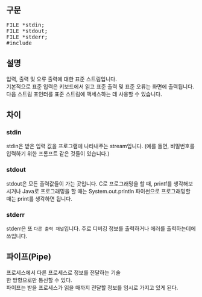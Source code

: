 ## 구문 ##
<pre>
FILE *stdin;
FILE *stdout;
FILE *stderr;
#include <stdio.h>
</pre>
## 설명 ##
입력, 출력 및 오류 출력에 대한 표준 스트림입니다.</br>
기본적으로 표준 입력은 키보드에서 읽고 표준 출력 및 표준 오류는 화면에 출력됩니다.</br>
다음 스트림 포인터를 표준 스트림에 액세스하는 데 사용할 수 있습니다.</br>

## 차이 ##
### stdin ###
stdin은 받은 입력 값을 프로그램에 나타내주는 stream입니다. (예를 들면, 비밀번호를 입력하기 위한 프롬프트 같은 것들이 있습니다.)
### stdout ###
stdout은 모든 출력값들이 가는 곳입니다. C로 프로그래밍을 할 때, printf를 생각해보시거나 Java로 프로그래밍을 할 때는 System.out.println 파이썬으로 프로그래밍할 때는 print를 생각하면 됩니다.
### stderr ###
stderr은 또 <code>다른 출력 채널</code>입니다. 주로 디버깅 정보를 출력하거나 에러를 출력하는데에 쓰입니다.

## 파이프(Pipe) ##
프로세스에서 다른 프로세스로 정보를 전달하는 기술</br>
한 방향으로만 통신할 수 있다.</br>
파이프는 받을 프로세스가 읽을 때까지 전달할 정보를 임시로 가지고 있게 된다.</br>
